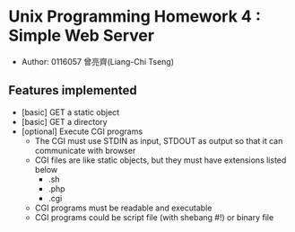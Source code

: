 # Unix Programming Homework 4 : Simple Web Server
  - Author: 0116057 曾亮齊(Liang-Chi Tseng)

## Features implemented
- [basic] GET a static object
- [basic] GET a directory
- [optional] Execute CGI programs
  - The CGI must use STDIN as input, STDOUT as output so that it can communicate with browser
  - CGI files are like static objects, but they must have extensions listed below
    - .sh
    - .php
    - .cgi
  - CGI programs must be readable and executable
  - CGI programs could be script file (with shebang #!) or binary file 

